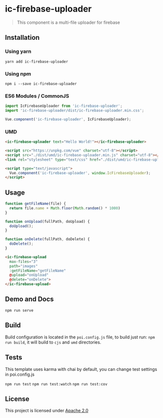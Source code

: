 # ic-firebase-uploader

> This component is a multi-file uploader for firebase

## Installation

### Using yarn

`yarn add ic-firebase-uploader`

### Using npm

`npm i --save ic-firebase-uploader`

### ES6 Modules / CommonJS

```js
import IcFirebaseUploader from 'ic-firebase-uploader';
import 'ic-firebase-uploader/dist/ic-firebase-uploader.min.css';

Vue.component('ic-firebase-uploader', IcFirebaseUploader);
```

### UMD

```html
<ic-firebase-uploader text="Hello World!"></ic-firebase-uploader>

<script src="https://unpkg.com/vue" charset="utf-8"></script>
<script src="./dist/umd/ic-firebase-uploader.min.js" charset="utf-8"></script>
<link rel="stylesheet" type="text/css" href="./dist/umd/ic-firebase-uploader.min.css">

<script type="text/javascript">
  Vue.component('ic-firebase-uploader', window.IcFirebaseUploader);
</script>
```

## Usage

```js
function getFileName(file) {
  return file.name + Math.floor(Math.random() * 1000)
}

function onUpload(fullPath, doUpload) {
  doUpload();
}

function onDelete(fullPath, doDelete) {
  doDelete();
}
```

```html
<ic-firebase-upload
  max-files="3"
  path="images"
  :getFileName="getFileName"
  @upload="onUpload"
  @delete="onDelete">
</ic-firebase-upload>
```

## Demo and Docs

`npm run serve`

## Build

Build configuration is located in the `poi.config.js` file, to build just run: `npm run build`, it will build to `cjs` and `umd` directories.

## Tests

This template uses karma with chai by default, you can change test settings in poi.config.js

`npm run test`
`npm run test:watch`
`npm run test:cov`

## License

This project is licensed under [Apache 2.0](https://www.apache.org/licenses/LICENSE-2.0)
